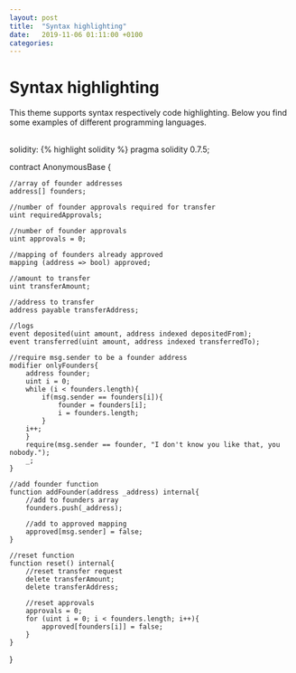 ```yaml
---
layout: post
title:  "Syntax highlighting"
date:   2019-11-06 01:11:00 +0100
categories:
---
```


# Syntax highlighting
This theme supports syntax respectively code highlighting. Below you find some examples of different programming languages.

<br />solidity:
{% highlight solidity %}
pragma solidity 0.7.5;

contract AnonymousBase {
    
    //array of founder addresses
    address[] founders;
    
    //number of founder approvals required for transfer
    uint requiredApprovals;
    
    //number of founder approvals
    uint approvals = 0;
    
    //mapping of founders already approved
    mapping (address => bool) approved;
    
    //amount to transfer
    uint transferAmount;
    
    //address to transfer
    address payable transferAddress;
    
    //logs
    event deposited(uint amount, address indexed depositedFrom);
    event transferred(uint amount, address indexed transferredTo);
    
    //require msg.sender to be a founder address
    modifier onlyFounders{
        address founder;
        uint i = 0;
        while (i < founders.length){
            if(msg.sender == founders[i]){
                founder = founders[i];
                i = founders.length;
            }
        i++;
        }
        require(msg.sender == founder, "I don't know you like that, you nobody.");
        _;
    }
    
    //add founder function
    function addFounder(address _address) internal{
        //add to founders array
        founders.push(_address);
        
        //add to approved mapping
        approved[msg.sender] = false;
    }
    
    //reset function
    function reset() internal{
        //reset transfer request
        delete transferAmount;
        delete transferAddress;
        
        //reset approvals
        approvals = 0;
        for (uint i = 0; i < founders.length; i++){
            approved[founders[i]] = false;
        }
    }
    
}
